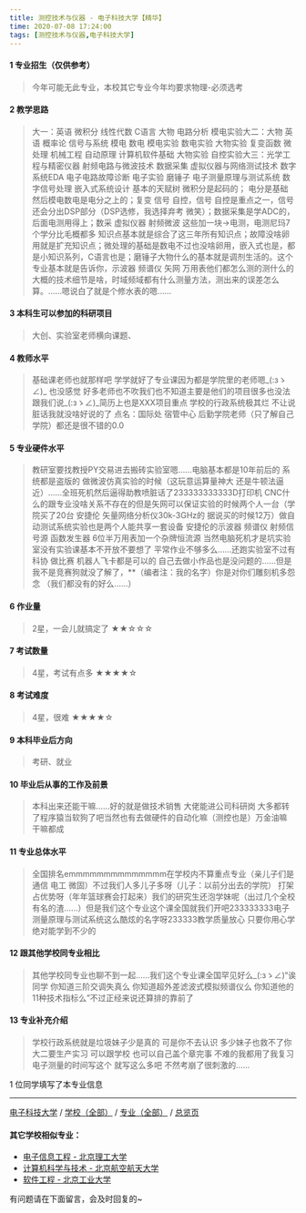 ```yaml
---
title: 测控技术与仪器 - 电子科技大学【精华】
time: 2020-07-08 17:24:00
tags: [测控技术与仪器,电子科技大学]
---
```

#### 1 专业招生（仅供参考）  
> 今年可能无此专业，本校其它专业今年均要求物理-必须选考


#### 2 教学思路
> 大一：英语 微积分 线性代数 C语言 大物 电路分析 模电实验大二：大物 英语 概率论 信号与系统 模电 数电 模电实验 数电实验 大物实验 复变函数 微处理 机械工程 自动原理 计算机软件基础 大物实验 自控实验大三：光学工程与精密仪器 射频电路与微波技术 数据采集 虚拟仪器与网络测试技术 数字系统EDA 电子电路故障诊断 电子实验 磨锤子 电子测量原理与测试系统 数字信号处理 嵌入式系统设计 基本的天赋树 微积分是起码的； 电分是基础 然后模电数电是电分之上的；复变 信号 自控，信号 自控是重点之一，信号还会分出DSP部分（DSP选修，我选择弃考 微笑）；数据采集是学ADC的，后面电测用得上；数采 虚拟仪器 射频微波 这些加一块->电测，电测尼玛7个学分比毛概都多 知识点基本就是综合了这三年所有知识点；故障没啥卵用就是扩充知识点；微处理的基础是数电不过也没啥卵用，嵌入式也是，都是小知识系列，C语言也是；磨锤子大物什么的基本就是调剂生活的。这个专业基本就是告诉你，示波器 频谱仪 矢网 万用表他们都怎么测的测什么的 大概的技术细节是啥，时域频域都有什么测量方法，测出来的误差怎么算。……嗯说白了就是个修水表的嗯……


#### 3 本科生可以参加的科研项目
>  大创、实验室老师横向课题、


#### 4 教师水平
> 基础课老师也就那样吧 学学就好了专业课因为都是学院里的老师嗯_(:зゝ∠)_ 也没感觉 好多老师也不吹我们也不知道主要是他们的项目很多也没法跟我们说_(:зゝ∠)_简历上也是XXX项目重点 学校的行政系统极其烂 不让说脏话我就没啥好说的了  点名：国际处 宿管中心  后勤学院老师（只了解自己学院）都还是很不错的0.0


#### 5 专业硬件水平
> 教研室要找教授PY交易进去搬砖实验室嗯……电脑基本都是10年前后的 系统都是盗版的 做微波仿真实验的时候（这玩意运算量神大 还是牛顿法逼近）……全班死机然后逼得助教喷脏话了233333333333D打印机 CNC什么的跟专业没啥关系不存在的但是矢网可以保证实验的时候两个人一台（学院买了20台 安捷伦 矢量网络分析仪30k-3GHz的 据说买的时候12万）做自动测试系统实验也是两个人能共享一套设备 安捷伦的示波器 频谱仪 射频信号源 函数发生器 6位半万用表加一个杂牌恒流源 当然电脑死机才是坑实验室没有实验课基本不开放不要想了 平常作业不够多么……还跑实验室不过有科协 做比赛 机器人飞卡都是可以的 自己去做小作品也是没问题的……但是我不是竞赛狗就没了解了，**（编者注：我的名字）你是对你们雕刻机多怨念 （我们都没有的好么……）


#### 6 作业量
> 2星，一会儿就搞定了
★★☆☆☆


#### 7 考试数量
> 4星，考试有点多
★★★★☆


#### 8 考试难度
> 4星，很难
★★★★☆


#### 9 本科毕业后方向
> 考研、就业


#### 10 毕业后从事的工作及前景
> 本科出来还能干嘛……好的就是做技术销售 大佬能进公司科研岗 大多都转了程序猿当软狗了吧当然也有去做硬件的自动化嘛（测控也是）万金油嘛 干嘛都成


#### 11 专业总体水平
> 全国排名emmmmmmmmmmmmmm在学校内不算重点专业（亲儿子们是通信 电工 微固）不过我们人多儿子多呀（儿子：以前分出去的学院） 打架占优势呀（年年篮球赛会打起来）我们的研究生还泡学妹呢（出过几个全校有名的渣……）但是我们这个专业这个课全国就我们开吧233333333电子测量原理与测试系统这么酷炫的名字呀233333教学质量放心 只要你用心学绝对能学到不少的


#### 12 跟其他学校同专业相比
> 其他学校同专业也聊不到一起……我们这个专业课全国罕见好么_(:зゝ∠)“诶同学 你知道三阶交调失真么 你知道超外差滤波式模拟频谱仪么 你知道他的11种技术指标么”不过正经来说还算排的靠前了


#### 13 专业补充介绍
> 学校行政系统就是垃圾妹子少是真的 可是你不去认识 多少妹子也救不了你大二要生产实习 可以跟学校 也可以自己盖个章完事 不难的我都用了我复习电子测量的时间写这个 就写这么多吧 不然考崩了很刺激的……

1 位同学填写了本专业信息
***
[电子科技大学](https://univgo.github.io/2020/07/08/电子科技大学) / [学校（全部）](https://univgo.github.io/2020/07/09/学校汇总页) / [专业（全部）](https://univgo.github.io/2020/07/09/专业汇总页) / [总览页](https://univgo.github.io/2020/07/09/总览) 

#### 其它学校相似专业：
- [电子信息工程 - 北京理工大学](https://univgo.github.io/2020/07/08/电子信息%20-%20北京理工大学)
- [计算机科学与技术 - 北京航空航天大学](https://univgo.github.io/2020/07/08/计算机科学与技术%20-%20北京航空航天大学)
- [软件工程 - 北京工业大学](https://univgo.github.io/2020/07/08/软件工程%20-%20北京工业大学) 


有问题请在下面留言，会及时回复的~
